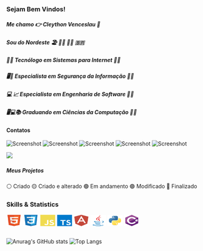 ### Sejam Bem Vindos!

##### Me chamo :point_right: Cleython Venceslau :adult:
##### Sou do Nordeste :beach_umbrella: :surfing_man: :swimming_man: :brazil:
##### :technologist: Tecnólogo em Sistemas para Internet :man_student:
##### :desktop_computer::closed_lock_with_key: Especialista em Segurança da Informação :man_student:
##### :computer: :chart_with_upwards_trend: Especialista em Engenharia de Software :man_student:
##### :desktop_computer:💻📚 Graduando em Ciências da Computação 🧑‍🎓

####  Contatos

![Screenshot](https://img.shields.io/badge/Gmail-D14836?style=for-the-badge&logo=gmail&logoColor=white)
![Screenshot](https://img.shields.io/badge/WhatsApp-25D366?style=for-the-badge&logo=whatsapp&logoColor=white)
![Screenshot](https://img.shields.io/badge/Microsoft_Outlook-0078D4?style=for-the-badge&logo=microsoft-outlook&logoColor=white)
![Screenshot](https://img.shields.io/badge/Microsoft_Teams-6264A7?style=for-the-badge&logo=microsoft-teams&logoColor=white)
![Screenshot](https://img.shields.io/badge/LinkedIn-0077B5?style=for-the-badge&logo=linkedin&logoColor=white)

<div>
  <a href="https://www.linkedin.com/in/cleython-venceslau-bba17548/" rel="nofollow"><img src="https://camo.githubusercontent.com/c00f87aeebbec37f3ee0857cc4c20b21fefde8a96caf4744383ebfe44a47fe3f/68747470733a2f2f696d672e736869656c64732e696f2f62616467652f2d4c696e6b6564496e2d2532333030373742353f7374796c653d666f722d7468652d6261646765266c6f676f3d6c696e6b6564696e266c6f676f436f6c6f723d7768697465" data-canonical-src="https://img.shields.io/badge/-LinkedIn-%230077B5?style=for-the-badge&amp;logo=linkedin&amp;logoColor=white" style="max-width:100%;"></a> 
</div>

##### Meus Projetos

⚪  Criado
🟡  Criado e alterado
🟢  Em andamento
🟣  Modificado
🔵  Finalizado


### Skills & Statistics  
<div>
  <img align="center" alt="Cleython-HTML" height="30" width="40" src="https://raw.githubusercontent.com/devicons/devicon/master/icons/html5/html5-original.svg" style="max-width:100%;">
  <img align="center" alt="Cleython-CSS" height="30" width="40" src="https://raw.githubusercontent.com/devicons/devicon/master/icons/css3/css3-original.svg" style="max-width:100%;">
   <img align="center" alt="Cleython-Js" height="30" width="40" src="https://raw.githubusercontent.com/devicons/devicon/master/icons/javascript/javascript-plain.svg" style="max-width:100%;">
   <img align="center" alt="Cleython-Ts" height="30" width="40" src="https://raw.githubusercontent.com/devicons/devicon/master/icons/typescript/typescript-plain.svg" style="max-width:100%;">
    <img align="center" alt="Cleython-Angular" height="30" width="40" src="https://raw.githubusercontent.com/devicons/devicon/master/icons/angularjs/angularjs-plain.svg" style="max-width:100%;">
   <img align="center" alt="Cleython-Java" height="30" width="40" src="https://raw.githubusercontent.com/devicons/devicon/master/icons/java/java-original.svg" style="max-width:100%;">
  <img align="center" alt="Cleython-Python" height="30" width="40" src="https://raw.githubusercontent.com/devicons/devicon/master/icons/python/python-original.svg" style="max-width:100%;">
  <img align="center" alt="Cleython-Csharp" height="30" width="40" src="https://raw.githubusercontent.com/devicons/devicon/master/icons/csharp/csharp-original.svg" style="max-width:100%;">
</div><br>

![Anurag's GitHub stats](https://github-readme-stats.vercel.app/api?username=Cleython-Enginner&show_icons=true&theme=dark)
![Top Langs](https://github-readme-stats.vercel.app/api/top-langs/?username=Cleython-Enginner&layout=compact&theme=dark)





<!--
**Cleython-Enginner/Cleython-Enginner** is a ✨ _special_ ✨ repository because its `README.md` (this file) appears on your GitHub profile.

Here are some ideas to get you started:

- 🔭 I’m currently working on ...
- 🌱 I’m currently learning ...
- 👯 I’m looking to collaborate on ...
- 🤔 I’m looking for help with ...
- 💬 Ask me about ...
- 📫 How to reach me: ...
- 😄 Pronouns: ...
- ⚡ Fun fact: ...
-->
